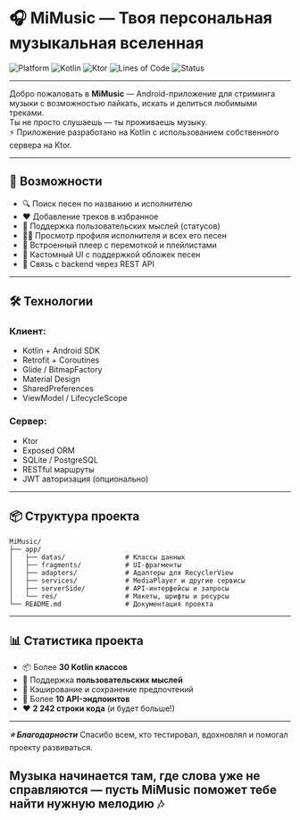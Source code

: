 # 🎧 MiMusic — Твоя персональная музыкальная вселенная

![Platform](https://img.shields.io/badge/platform-Android-green)
![Kotlin](https://img.shields.io/badge/kotlin-1.9.x-blueviolet)
![Ktor](https://img.shields.io/badge/server-Ktor-blue)
![Lines of Code](https://img.shields.io/badge/lines%20of%20code-2242-orange)
![Status](https://img.shields.io/badge/status-active-brightgreen)

---
Добро пожаловать в **MiMusic** — Android-приложение для стриминга музыки с возможностью лайкать, искать и делиться любимыми треками.  
Ты не просто слушаешь — ты проживаешь музыку.  
⚡ Приложение разработано на Kotlin с использованием собственного сервера на Ktor.

---

## 🚀 Возможности

- 🔍 Поиск песен по названию и исполнителю
- ❤️ Добавление треков в избранное
- 🧠 Поддержка пользовательских мыслей (статусов)
- 👨‍🎤 Просмотр профиля исполнителя и всех его песен
- 🎵 Встроенный плеер с перемоткой и плейлистами
- 🎨 Кастомный UI с поддержкой обложек песен
- 📡 Связь с backend через REST API

---

## 🛠️ Технологии

### Клиент:
- Kotlin + Android SDK  
- Retrofit + Coroutines  
- Glide / BitmapFactory  
- Material Design  
- SharedPreferences  
- ViewModel / LifecycleScope  

### Сервер:
- Ktor  
- Exposed ORM  
- SQLite / PostgreSQL  
- RESTful маршруты  
- JWT авторизация (опционально)

---

## 📦 Структура проекта

```
MiMusic/
├── app/
│   ├── datas/               # Классы данных
│   ├── fragments/           # UI-фрагменты
│   ├── adapters/            # Адаптеры для RecyclerView
│   ├── services/            # MediaPlayer и другие сервисы
│   ├── serverSide/          # API-интерфейсы и запросы
│   └── res/                 # Макеты, шрифты и ресурсы
└── README.md                # Документация проекта
```


---


## 📊 Статистика проекта

- 📦 Более **30 Kotlin классов**
- 🧠 Поддержка **пользовательских мыслей**
- 💾 Кэширование и сохранение предпочтений
- 🧪 Более **10 API-эндпоинтов**
- ❤️  **2 242 строки кода** (и будет больше!)

---

***⭐ Благодарности***
Спасибо всем, кто тестировал, вдохновлял и помогал проекту развиваться.

Музыка начинается там, где слова уже не справляются — пусть MiMusic поможет тебе найти нужную мелодию 🎶
---


